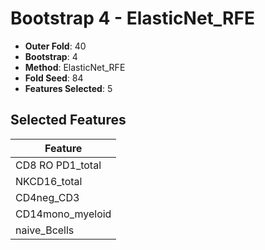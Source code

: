 # Bootstrap 4 - ElasticNet_RFE

- **Outer Fold**: 40
- **Bootstrap**: 4
- **Method**: ElasticNet_RFE
- **Fold Seed**: 84
- **Features Selected**: 5

## Selected Features

| Feature |
|---------|
| CD8 RO PD1_total |
| NKCD16_total |
| CD4neg_CD3 |
| CD14mono_myeloid |
| naive_Bcells |
